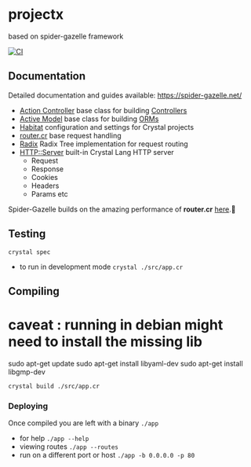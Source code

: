 # projectx

based on spider-gazelle framework

[![CI](https://github.com/spider-gazelle/spider-gazelle/actions/workflows/ci.yml/badge.svg)](https://github.com/spider-gazelle/spider-gazelle/actions/workflows/ci.yml)

## Documentation

Detailed documentation and guides available: https://spider-gazelle.net/

* [Action Controller](https://github.com/spider-gazelle/action-controller) base class for building [Controllers](http://guides.rubyonrails.org/action_controller_overview.html)
* [Active Model](https://github.com/spider-gazelle/active-model) base class for building [ORMs](https://en.wikipedia.org/wiki/Object-relational_mapping)
* [Habitat](https://github.com/luckyframework/habitat) configuration and settings for Crystal projects
* [router.cr](https://github.com/tbrand/router.cr) base request handling
* [Radix](https://github.com/luislavena/radix) Radix Tree implementation for request routing
* [HTTP::Server](https://crystal-lang.org/api/latest/HTTP/Server.html) built-in Crystal Lang HTTP server
  * Request
  * Response
  * Cookies
  * Headers
  * Params etc


Spider-Gazelle builds on the amazing performance of **router.cr** [here](https://github.com/tbrand/which_is_the_fastest).:rocket:


## Testing

`crystal spec`

* to run in development mode `crystal ./src/app.cr`

## Compiling



# caveat : running in debian might need to install the missing lib
sudo apt-get update
sudo apt-get install libyaml-dev
sudo apt-get install libgmp-dev



`crystal build ./src/app.cr`

### Deploying

Once compiled you are left with a binary `./app`

* for help `./app --help`
* viewing routes `./app --routes`
* run on a different port or host `./app -b 0.0.0.0 -p 80`
